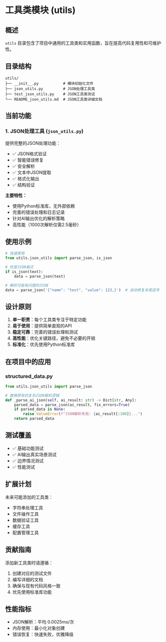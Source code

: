 # 工具类模块 (utils)

## 概述

`utils` 目录包含了项目中通用的工具类和实用函数，旨在提高代码复用性和可维护性。

## 目录结构

```
utils/
├── __init__.py           # 模块初始化文件
├── json_utils.py         # JSON处理工具类
├── test_json_utils.py    # JSON工具类测试
└── README_json_utils.md  # JSON工具类详细文档
```

## 当前功能

### 1. JSON处理工具 (`json_utils.py`)

提供完整的JSON处理功能：
- ✅ JSON格式验证
- ✅ 智能错误修复
- ✅ 安全解析
- ✅ 文本中JSON提取
- ✅ 格式化输出
- ✅ 结构验证

**主要特性：**
- 使用Python标准库，无外部依赖
- 完善的错误处理和日志记录
- 针对AI输出优化的解析策略
- 高性能（1000次解析仅需2.5毫秒）

## 使用示例

```python
# 快速使用
from utils.json_utils import parse_json, is_json

# 检查JSON格式
if is_json(text):
    data = parse_json(text)

# 解析可能有问题的JSON
data = parse_json('{"name": "test", "value": 123,}')  # 自动修复末尾逗号
```

## 设计原则

1. **单一职责**：每个工具类专注于特定功能
2. **易于使用**：提供简单直观的API
3. **稳定可靠**：完善的错误处理和测试
4. **高性能**：优化关键路径，避免不必要的开销
5. **标准化**：优先使用Python标准库

## 在项目中的应用

### structured_data.py
```python
from utils.json_utils import parse_json

# 替换原有的复杂JSON解析逻辑
def _parse_ai_json(self, ai_result: str) -> Dict[str, Any]:
    parsed_data = parse_json(ai_result, fix_errors=True)
    if parsed_data is None:
        raise ValueError(f"JSON解析失败: {ai_result[:100]}...")
    return parsed_data
```

## 测试覆盖

- ✅ 基础功能测试
- ✅ AI输出真实场景测试  
- ✅ 边界情况测试
- ✅ 性能测试

## 扩展计划

未来可能添加的工具类：
- 字符串处理工具
- 文件操作工具
- 数据验证工具
- 缓存工具
- 配置管理工具

## 贡献指南

添加新工具类时请遵循：
1. 创建对应的测试文件
2. 编写详细的文档
3. 确保与现有代码风格一致
4. 优先使用标准库功能

## 性能指标

- JSON解析：平均 0.0025ms/次
- 内存使用：最小化对象创建
- 错误恢复：快速失败，优雅降级
